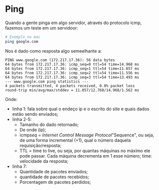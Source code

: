 # Ping

Quando a gente pinga em algo servidor, através do protocolo icmp, fazemos um teste em um servidoor:

```bash
# Exemplo no mac
ping google.com
```

Nos é dado como resposta algo semeelhante a:

```
PING www.google.com (172.217.17.36): 56 data bytes
64 bytes from 172.217.17.36: icmp_seq=0 ttl=54 time=14.968 ms
64 bytes from 172.217.17.36: icmp_seq=1 ttl=54 time=11.057 ms
64 bytes from 172.217.17.36: icmp_seq=2 ttl=54 time=11.556 ms
64 bytes from 172.217.17.36: icmp_seq=3 ttl=54 time=13.493 ms
--- www.google.com ping statistics ---
4 packets transmitted, 4 packets received, 0.0% packet loss
round-trip min/avg/max/stddev = 11.057/12.768/14.968/1.562 ms
```

Onde:

- linha 1: fala sobre qual o endeço ip e o escrito do site e quais dados estão sendo enviados;
- linha 2-5:
  - Tamanho do dado retornado;
  - De onde (ip);
  - icmp*seq = Internet Control Message Protocol*"Sequence", ou seja, de uma forma incremental (+1), qual o número daquela requisição/resposta;
  - TTL = time to live, ou seja, por quantas máquinas no máximo ele pode passar. Cada máquina decrementa em 1 esse número;
    time: velocidade da resposta;
- linha 7:
  - Quantidade de pacotes enviados;
  - quantidade de pacotes recebidos;
  - Porcentagem de pacotes perdidos;
